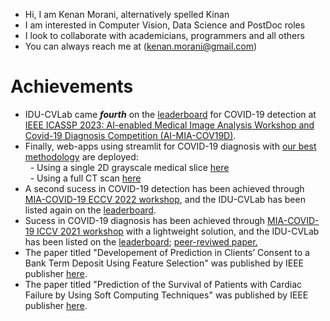 * Hi, I am Kenan Morani, alternatively spelled Kinan
* I am interested in Computer Vision, Data Science and PostDoc roles
* I look to collaborate with academicians, programmers and all others
* You can always reach me at (kenan.morani@gmail.com)

# Achievements
* IDU-CVLab came ***fourth*** on the [leaderboard](https://drive.google.com/file/d/1ATt-sqsSSaQczz-Qxj85LohwPD3T0i3W/view) for COVID-19 detection at [IEEE ICASSP 2023: AI-enabled Medical Image Analysis Workshop and Covid-19 Diagnosis Competition (AI-MIA-COV19D)](https://mlearn.lincoln.ac.uk/icassp-2023-ai-mia/).
* Finally, web-apps using streamlit for COVID-19 diagnosis with [our best methodology](https://github.com/IDU-CVLab/COV19D_3rd) are deployed: <br/> 
&nbsp; - Using a single 2D grayscale medical slice [here](https://kenanmorani-covid-19deployment-pipeline-app-82q4v6.streamlit.app/)   
&nbsp; - Using a full CT scan [here](https://kenanmorani-covid-19deployment-patient-level-predictions-d37izn.streamlit.app/)
* A second sucess in COVID-19 detection has been achieved through [MIA-COVID-19 ECCV 2022 workshop](https://mlearn.lincoln.ac.uk/eccv-2022-ai-mia/), and the IDU-CVLab has been listed again on the [leaderboard](https://cpb-eu-w2.wpmucdn.com/blogs.lincoln.ac.uk/dist/c/6133/files/2022/07/mia_eccv_2022_leaderboard.pdf).
* Sucess in COVID-19 diagnosis has been achieved through [MIA-COVID-19 ICCV 2021 workshop](https://lnkd.in/eWwpPA6t) with a lightweight solution, and the IDU-CVLab has been listed on the [leaderboard](https://cpb-eu-w2.wpmucdn.com/blogs.lincoln.ac.uk/dist/c/6133/files/2022/03/iccv_cov19d_leaderboard.pdf); [peer-reviwed paper.](https://doi.org/10.1080/21681163.2023.2219765)
* The paper titled "Developement of Prediction in Clients’ Consent to a Bank Term Deposit Using Feature Selection" was published by IEEE publisher [here](https://ieeexplore.ieee.org/document/8751816).
* The paper titled "Prediction of the Survival of Patients with Cardiac Failure by Using Soft Computing Techniques" was published by IEEE publisher [here](https://cpb-eu-w2.wpmucdn.com/blogs.lincoln.ac.uk/dist/c/6133/files/2022/03/iccv_cov19d_leaderboard.pdf).
